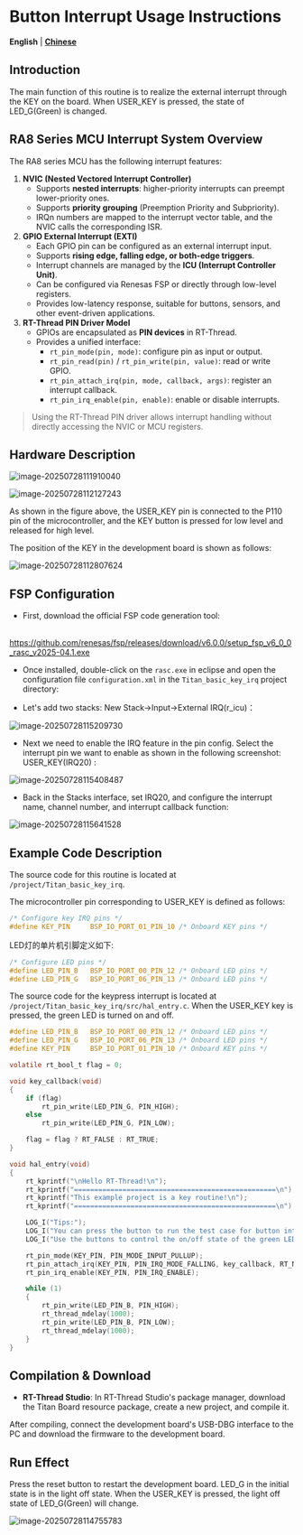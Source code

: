 # Button Interrupt Usage Instructions

**English** | [**Chinese**](./README_zh.md)

## Introduction

The main function of this routine is to realize the external interrupt through the KEY on the board. When USER_KEY is pressed, the state of LED_G(Green) is changed.

## RA8 Series MCU Interrupt System Overview

The RA8 series MCU has the following interrupt features:

1. **NVIC (Nested Vectored Interrupt Controller)**
   - Supports **nested interrupts**: higher-priority interrupts can preempt lower-priority ones.
   - Supports **priority grouping** (Preemption Priority and Subpriority).
   - IRQn numbers are mapped to the interrupt vector table, and the NVIC calls the corresponding ISR.
2. **GPIO External Interrupt (EXTI)**
   - Each GPIO pin can be configured as an external interrupt input.
   - Supports **rising edge, falling edge, or both-edge triggers**.
   - Interrupt channels are managed by the **ICU (Interrupt Controller Unit)**.
   - Can be configured via Renesas FSP or directly through low-level registers.
   - Provides low-latency response, suitable for buttons, sensors, and other event-driven applications.
3. **RT-Thread PIN Driver Model**
   - GPIOs are encapsulated as **PIN devices** in RT-Thread.
   - Provides a unified interface:
     - `rt_pin_mode(pin, mode)`: configure pin as input or output.
     - `rt_pin_read(pin)` / `rt_pin_write(pin, value)`: read or write GPIO.
     - `rt_pin_attach_irq(pin, mode, callback, args)`: register an interrupt callback.
     - `rt_pin_irq_enable(pin, enable)`: enable or disable interrupts.

> Using the RT-Thread PIN driver allows interrupt handling without directly accessing the NVIC or MCU registers.

## Hardware Description

![image-20250728111910040](figures/image-20250728111910040.png)

![image-20250728112127243](figures/image-20250728112127243.png)

As shown in the figure above, the USER_KEY pin is connected to the P110 pin of the microcontroller, and the KEY button is pressed for low level and released for high level.

The position of the KEY in the development board is shown as follows:

![image-20250728112807624](figures/image-20250728112807624.png)

## FSP Configuration

* First, download the official FSP code generation tool:

​	https://github.com/renesas/fsp/releases/download/v6.0.0/setup_fsp_v6_0_0_rasc_v2025-04.1.exe

* Once installed, double-click on the `rasc.exe` in eclipse and open the configuration file `configuration.xml` in the `Titan_basic_key_irq` project directory:

* Let's add two stacks: New Stack->Input->External IRQ(r_icu)：

![image-20250728115209730](figures/image-20250728115209730.png)

* Next we need to enable the IRQ feature in the pin config. Select the interrupt pin we want to enable as shown in the following screenshot: USER_KEY(IRQ20) :

![image-20250728115408487](figures/image-20250728115408487.png)

* Back in the Stacks interface, set IRQ20, and configure the interrupt name, channel number, and interrupt callback function:

![image-20250728115641528](figures/image-20250728115641528.png)

## Example Code Description

The source code for this routine is located at `/project/Titan_basic_key_irq`.

The microcontroller pin corresponding to USER_KEY is defined as follows:

```c
/* Configure key IRQ pins */
#define KEY_PIN     BSP_IO_PORT_01_PIN_10 /* Onboard KEY pins */
```

LED灯的单片机引脚定义如下:

```c
/* Configure LED pins */
#define LED_PIN_B   BSP_IO_PORT_00_PIN_12 /* Onboard LED pins */
#define LED_PIN_G   BSP_IO_PORT_06_PIN_13 /* Onboard LED pins */
```

The source code for the keypress interrupt is located at `/project/Titan_basic_key_irq/src/hal_entry.c`. When the USER_KEY key is pressed, the green LED is turned on and off.

```c
#define LED_PIN_B   BSP_IO_PORT_00_PIN_12 /* Onboard LED pins */
#define LED_PIN_G   BSP_IO_PORT_06_PIN_13 /* Onboard LED pins */
#define KEY_PIN     BSP_IO_PORT_01_PIN_10 /* Onboard KEY pins */

volatile rt_bool_t flag = 0;

void key_callback(void)
{
    if (flag)
        rt_pin_write(LED_PIN_G, PIN_HIGH);
    else
        rt_pin_write(LED_PIN_G, PIN_LOW);

    flag = flag ? RT_FALSE : RT_TRUE;
}

void hal_entry(void)
{
    rt_kprintf("\nHello RT-Thread!\n");
    rt_kprintf("==================================================\n");
    rt_kprintf("This example project is a key routine!\n");
    rt_kprintf("==================================================\n");

    LOG_I("Tips:");
    LOG_I("You can press the button to run the test case for button interruption.");
    LOG_I("Use the buttons to control the on/off state of the green LED.");

    rt_pin_mode(KEY_PIN, PIN_MODE_INPUT_PULLUP);
    rt_pin_attach_irq(KEY_PIN, PIN_IRQ_MODE_FALLING, key_callback, RT_NULL);
    rt_pin_irq_enable(KEY_PIN, PIN_IRQ_ENABLE);

    while (1)
    {
        rt_pin_write(LED_PIN_B, PIN_HIGH);
        rt_thread_mdelay(1000);
        rt_pin_write(LED_PIN_B, PIN_LOW);
        rt_thread_mdelay(1000);
    }
}
```

## Compilation & Download

* **RT-Thread Studio**: In RT-Thread Studio's package manager, download the Titan Board resource package, create a new project, and compile it.

After compiling, connect the development board's USB-DBG interface to the PC and download the firmware to the development board.

## Run Effect

Press the reset button to restart the development board. LED_G in the initial state is in the light off state. When the USER_KEY is pressed, the light off state of LED_G(Green) will change.

![image-20250728114755783](figures/image-20250728114755783.png)